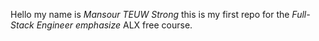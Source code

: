 Hello my name is *Mansour TEUW* _Strong_ this is my first repo for the *Full-Stack Engineer* _emphasize_ ALX free course.



